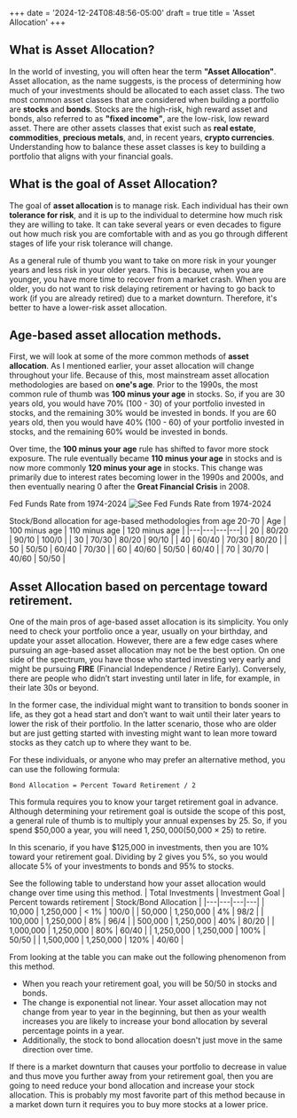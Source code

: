 +++
date = '2024-12-24T08:48:56-05:00'
draft = true
title = 'Asset Allocation'
+++

## What is Asset Allocation?
In the world of investing, you will often hear the term **"Asset Allocation"**. Asset allocation, as the name suggests, is the process of determining how much of your investments should be allocated to each asset class. The two most common asset classes that are considered when building a portfolio are **stocks** and **bonds**. Stocks are the high-risk, high reward asset and bonds, also referred to as **"fixed income"**, are the low-risk, low reward asset. There are other assets classes that exist such as **real estate**, **commodities**, **precious metals**, and, in recent years, **crypto currencies**. Understanding how to balance these asset classes is key to building a portfolio that aligns with your financial goals.

## What is the goal of Asset Allocation?
The goal of **asset allocation** is to manage risk. Each individual has their own **tolerance for risk**, and it is up to the individual to determine how much risk they are willing to take. It can take several years or even decades to figure out how much risk you are comfortable with and as you go through different stages of life your risk tolerance will change.

As a general rule of thumb you want to take on more risk in your younger years and less risk in your older years. This is because, when you are younger, you have more time to recover from a market crash. When you are older, you do not want to risk delaying retirement or having to go back to work (if you are already retired) due to a market downturn. Therefore, it's better to have a lower-risk asset allocation.

## Age-based asset allocation methods.
First, we will look at some of the more common methods of **asset allocation**. As I mentioned earlier, your asset allocation will change throughout your life. Because of this, most mainstream asset allocation methodologies are based on **one's age**. Prior to the 1990s, the most common rule of thumb was **100 minus your age** in stocks. So, if you are 30 years old, you would have 70% (100 - 30) of your portfolio invested in stocks, and the remaining 30% would be invested in bonds. If you are 60 years old, then you would have 40% (100 - 60) of your portfolio invested in stocks, and the remaining 60% would be invested in bonds.

Over time, the **100 minus your age** rule has shifted to favor more stock exposure. The rule eventually became **110 minus your age** in stocks and is now more commonly **120 minus your age** in stocks. This change was primarily due to interest rates becoming lower in the 1990s and 2000s, and then eventually nearing 0 after the **Great Financial Crisis** in 2008.

Fed Funds Rate from 1974-2024
![See Fed Funds Rate from 1974-2024](https://fred.stlouisfed.org/graph/fredgraph.png?g=1CsA3)


Stock/Bond allocation for age-based methodologies from age 20-70
| Age | 100 minus age | 110 minus age | 120 minus age |
|---|---|---|---|
| 20 | 80/20 | 90/10 | 100/0 |
| 30 | 70/30 | 80/20 | 90/10 |
| 40 | 60/40 | 70/30 | 80/20 |
| 50 | 50/50 | 60/40 | 70/30 |
| 60 | 40/60 | 50/50 | 60/40 |
| 70 | 30/70 | 40/60 | 50/50 |


## Asset Allocation based on percentage toward retirement.
One of the main pros of age-based asset allocation is its simplicity. You only need to check your portfolio once a year, usually on your birthday, and update your asset allocation. However, there are a few edge cases where pursuing an age-based asset allocation may not be the best option. On one side of the spectrum, you have those who started investing very early and might be pursuing **FIRE** (Financial Independence / Retire Early). Conversely, there are people who didn’t start investing until later in life, for example, in their late 30s or beyond.

In the former case, the individual might want to transition to bonds sooner in life, as they got a head start and don’t want to wait until their later years to lower the risk of their portfolio. In the latter scenario, those who are older but are just getting started with investing might want to lean more toward stocks as they catch up to where they want to be.

For these individuals, or anyone who may prefer an alternative method, you can use the following formula:
```
Bond Allocation = Percent Toward Retirement / 2
```
This formula requires you to know your target retirement goal in advance. Although determining your retirement goal is outside the scope of this post, a general rule of thumb is to multiply your annual expenses by 25. So, if you spend $50,000 a year, you will need $1,250,000 ($50,000 × 25) to retire.

In this scenario, if you have $125,000 in investments, then you are 10% toward your retirement goal. Dividing by 2 gives you 5%, so you would allocate 5% of your investments to bonds and 95% to stocks.

See the following table to understand how your asset allocation would change over time using this method.
| Total Investments | Investment Goal | Percent towards retirement | Stock/Bond Allocation |
|---|---|---|---|
| 10,000 | 1,250,000 | < 1% | 100/0 |
| 50,000 | 1,250,000 | 4% | 98/2 |
| 100,000 | 1,250,000 | 8% | 96/4 |
| 500,000 | 1,250,000 | 40% | 80/20 |
| 1,000,000 | 1,250,000 | 80% | 60/40 |
| 1,250,000 | 1,250,000 | 100% | 50/50 |
| 1,500,000 | 1,250,000 | 120% | 40/60 |

From looking at the table you can make out the following phenomenon from this method.
- When you reach your retirement goal, you will be 50/50 in stocks and bonds.
- The change is exponential not linear. Your asset allocation may not change from year to year in the beginning, but then as your wealth increases you are likely to increase your bond allocation by several percentage points in a year.
- Additionally, the stock to bond allocation doesn't just move in the same direction over time.

If there is a market downturn that causes your portfolio to decrease in value and thus move you further away from your retirement goal, then you are going to need reduce your bond allocation and increase your stock allocation. This is probably my most favorite part of this method because in a market down turn it requires you to buy more stocks at a lower price.
